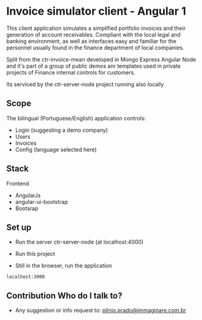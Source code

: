 # Invoice simulator client - Angular 1 

This client application simulates a simplified portfolio invoices and their generation of account receivables. Compliant with the local legal and banking environment, as well as interfaces easy and familiar for the personnel usually found in the finance department of local companies.

Split from the ctr-invoice-mean developed in Mongo Express Angular Node and it's part of a group of public demos anr templates used in private projects of Finance internal controls for customers.

Its serviced by the ctr-server-node project running also locally

## Scope

The bilingual (Portuguese/English) application controls:

* Login (suggesting a demo company)
* Users
* Invoices
* Config (language selected here)

## Stack

Frontend

* AngularJs
* angular-ui-bootstrap
* Bootsrap

## Set up

* Run the server ctr-server-node (at localhost:4000)

* Run this project

* Still in the browser, run the application
```shell
localhost:3000
```

## Contribution Who do I talk to? ##

* Any suggestion or info request to:
   plinio.prado@immaginare.com.br
